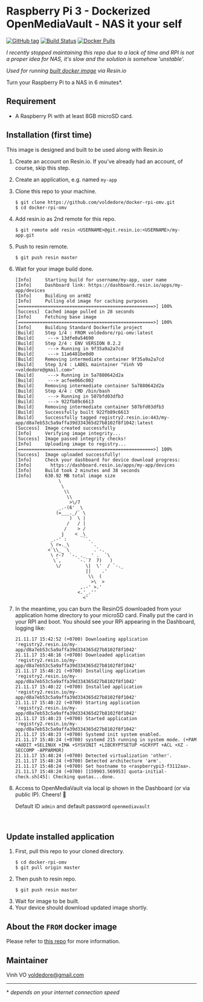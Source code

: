 # Raspberry Pi 3 - Dockerized OpenMediaVault - NAS it your self

[![GitHub tag](https://img.shields.io/github/tag/voldedore/docker-rpi-omv-build.svg)](https://github.com/voldedore/docker-rpi-omv-build/releases) [![Build Status](https://travis-ci.org/voldedore/docker-rpi-omv-build.svg?branch=master)](https://travis-ci.org/voldedore/docker-rpi-omv-build) [![Docker Pulls](https://img.shields.io/docker/pulls/voldedore/rpi-omv.svg)](https://hub.docker.com/r/voldedore/rpi-omv/)

*I recently stopped maintaining this repo due to a lack of time and RPI is not a proper idea for NAS, it's slow and the solution is somehow 'unstable'.*

*Used for running [built docker image](https://github.com/voldedore/docker-rpi-omv-build) via Resin.io*

Turn your Raspberry Pi to a NAS in 6 minutes*.

## Requirement

* A Raspberry Pi with at least 8GB microSD card.

## Installation (first time)

This image is designed and built to be used along with Resin.io

1. Create an account on Resin.io. If you've already had an account, of course, skip this step.
2. Create an application, e.g. named `my-app`
3. Clone this repo to your machine.
    ```
    $ git clone https://github.com/voldedore/docker-rpi-omv.git
    $ cd docker-rpi-omv
    ```
4. Add resin.io as 2nd remote for this repo.
    ```
    $ git remote add resin <USERNAME>@git.resin.io:<USERNAME>/my-app.git
    ```
5. Push to resin remote.
    ```
    $ git push resin master
    ```
6. Wait for your image build done.

    ```
    [Info]     Starting build for username/my-app, user name
    [Info]     Dashboard link: https://dashboard.resin.io/apps/my-app/devices
    [Info]     Building on arm02
    [Info]     Pulling old image for caching purposes
    [==================================================>] 100%
    [Success]  Cached image pulled in 28 seconds
    [Info]     Fetching base image
    [==================================================>] 100%
    [Info]     Building Standard Dockerfile project
    [Build]    Step 1/4 : FROM voldedore/rpi-omv:latest
    [Build]     ---> 13dfe0a54690
    [Build]    Step 2/4 : ENV VERSION 0.2.2
    [Build]     ---> Running in 9f35a9a2a7cd
    [Build]     ---> 11a6481be0d0
    [Build]    Removing intermediate container 9f35a9a2a7cd
    [Build]    Step 3/4 : LABEL maintainer "Vinh VO <voldedore@gmail.com>"
    [Build]     ---> Running in 5a7880642d2a
    [Build]     ---> acfee066c002
    [Build]    Removing intermediate container 5a7880642d2a
    [Build]    Step 4/4 : CMD /bin/bash
    [Build]     ---> Running in 507bfd03dfb3
    [Build]     ---> 922fb89c6613
    [Build]    Removing intermediate container 507bfd03dfb3
    [Build]    Successfully built 922fb89c6613
    [Build]    Successfully tagged registry2.resin.io:443/my-app/d8a7eb53c5a9affa39d334365d27b8102f8f1042:latest
    [Success]  Image created successfully
    [Info]     Verifying image integrity...
    [Success]  Image passed integrity checks!
    [Info]     Uploading image to registry...
    [==================================================>] 100%
    [Success]  Image uploaded successfully!
    [Info]     Check your dashboard for device download progress:
    [Info]       https://dashboard.resin.io/apps/my-app/devices
    [Info]     Build took 2 minutes and 38 seconds
    [Info]     630.92 MB total image size
                    \
                     \
                      \\
                       \\
                        >\/7
                    _.-(6'  \
                   (=___._/` \
                        )  \ |
                       /   / |
                      /    > /
                     j    < _\
                 _.-' :      ``.
                 \ r=._\        `.
                <`\\_  \         .`-.
                 \ r-7  `-. ._  ' .  `\
                  \`,      `-.`7  7)   )
                   \/         \|  \'  / `-._
                              ||    .'
                               \\  (
                                >\  >
                            ,.-' >.'
                           <.'_.''
                             <'
    ```

7. In the meantime, you can burn the ResinOS downloaded from your application home directory to your microSD card. Finally put the card in your RPI and boot. You should see your RPi appearing in the Dashboard, logging like:
    ```
    21.11.17 15:42:52 (+0700) Downloading application 'registry2.resin.io/my-app/d8a7eb53c5a9affa39d334365d27b8102f8f1042'
    21.11.17 15:48:16 (+0700) Downloaded application 'registry2.resin.io/my-app/d8a7eb53c5a9affa39d334365d27b8102f8f1042'
    21.11.17 15:48:21 (+0700) Installing application 'registry2.resin.io/my-app/d8a7eb53c5a9affa39d334365d27b8102f8f1042'
    21.11.17 15:48:22 (+0700) Installed application 'registry2.resin.io/my-app/d8a7eb53c5a9affa39d334365d27b8102f8f1042'
    21.11.17 15:48:22 (+0700) Starting application 'registry2.resin.io/my-app/d8a7eb53c5a9affa39d334365d27b8102f8f1042'
    21.11.17 15:48:23 (+0700) Started application 'registry2.resin.io/my-app/d8a7eb53c5a9affa39d334365d27b8102f8f1042'
    21.11.17 15:48:23 (+0700) Systemd init system enabled.
    21.11.17 15:48:24 (+0700) systemd 215 running in system mode. (+PAM +AUDIT +SELINUX +IMA +SYSVINIT +LIBCRYPTSETUP +GCRYPT +ACL +XZ -SECCOMP -APPARMOR)
    21.11.17 15:48:24 (+0700) Detected virtualization 'other'.
    21.11.17 15:48:24 (+0700) Detected architecture 'arm'.
    21.11.17 15:48:24 (+0700) Set hostname to <raspberrypi3-f3112aa>.
    21.11.17 15:48:24 (+0700) [159903.569953] quota-initial-check.sh[45]: Checking quotas...done.
    ```
8. Access to OpenMediaVault via local ip shown in the Dashboard (or via public IP). Cheers! 🥂
    
    Default ID `admin` and default password `openmediavault`
    
    
## Update installed application

1. First, pull this repo to your cloned directory.
    ```
    $ cd docker-rpi-omv
    $ git pull origin master
    ```
2. Then push to resin repo.
    ```
    $ git push resin master
    ```
3. Wait for image to be built.
4. Your device should download updated image shortly.

## About the `FROM` docker image

Please refer to [this repo](https://github.com/voldedore/docker-rpi-omv-build) for more information.

## Maintainer

Vinh VO <voldedore@gmail.com>


----
\* *depends on your internet connection speed*
